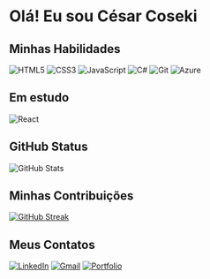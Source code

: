 # Olá! Eu sou César Coseki
## Minhas Habilidades

![HTML5](https://img.shields.io/badge/HTML5-E34F26?style=for-the-badge&logo=html5&logoColor=white)
![CSS3](https://img.shields.io/badge/CSS3-1572B6?style=for-the-badge&logo=css3&logoColor=white)
![JavaScript](https://img.shields.io/badge/JavaScript-F7DF1E?style=for-the-badge&logo=javascript&logoColor=black)
![C#](https://img.shields.io/badge/C%23-239120?style=for-the-badge&logo=c-sharp&logoColor=white)
![Git](https://img.shields.io/badge/GIT-E44C30?style=for-the-badge&logo=git&logoColor=white)
![Azure](https://img.shields.io/badge/Azure-blue?style=for-the-badge&logo=microsoft%20azure&logoColor=blue&labelColor=FFFFFF&link=https%3A%2F%2Fimages.app.goo.gl%2FK7PN1jYJd57x4q7A8)
## Em estudo
![React](https://img.shields.io/badge/React-20232A?style=for-the-badge&logo=react&logoColor=61DAFB)
## GitHub Status
![GitHub Stats](https://github-readme-stats.vercel.app/api?username=CesarCoseki&theme=transparent&bg_color=000&border_color=8D1EEB&show_icons=true&icon_color=1EEB38&title_color=8D1EEB&text_color=FFF)



## Minhas Contribuições

[![GitHub Streak](https://streak-stats.demolab.com/?user=CesarCoseki&theme=bear&background=000&border=8D1EEB&dates=FFF)](https://git.io/streak-stats)

## Meus Contatos
[![LinkedIn](https://img.shields.io/badge/LinkedIn-0077B5?style=for-the-badge&logo=linkedin&logoColor=white)](https://www.linkedin.com/in/cesarcoseki/)
[![Gmail](https://img.shields.io/badge/Gmail-333333?style=for-the-badge&logo=gmail&logoColor=red)](cesarcoseki@gmail.com)
[![Portfolio](https://img.shields.io/badge/Portfolio-FF5722?style=for-the-badge&logo=todoist&logoColor=white)](https://seulink.com)
